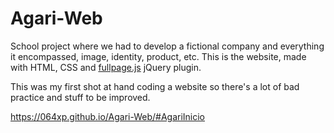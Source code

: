 # Agari-Web
School project where we had to develop a fictional company and everything it encompassed, image, identity, product, etc. 
This is the website, made with HTML, CSS and [fullpage.js](https://alvarotrigo.com/fullPage/) jQuery plugin.

This was my first shot at hand coding a website so there's a lot of bad practice and stuff to be improved.

https://064xp.github.io/Agari-Web/#AgariInicio
